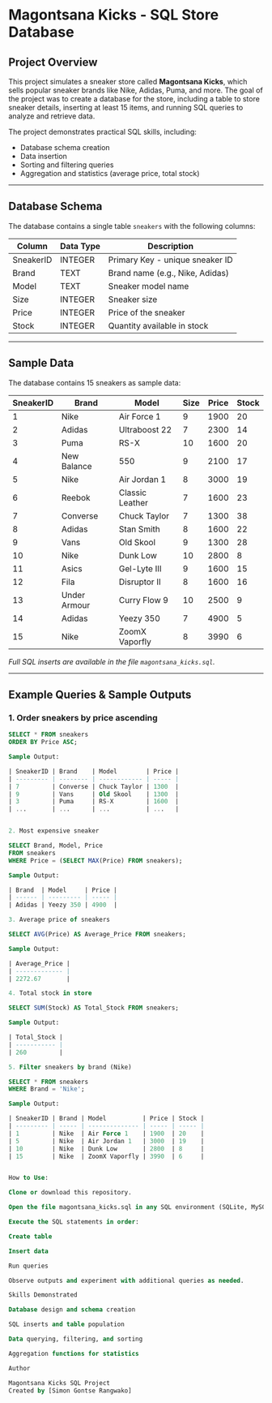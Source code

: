 # Magontsana Kicks - SQL Store Database

## Project Overview
This project simulates a sneaker store called **Magontsana Kicks**, which sells popular sneaker brands like Nike, Adidas, Puma, and more. The goal of the project was to create a database for the store, including a table to store sneaker details, inserting at least 15 items, and running SQL queries to analyze and retrieve data.

The project demonstrates practical SQL skills, including:
- Database schema creation
- Data insertion
- Sorting and filtering queries
- Aggregation and statistics (average price, total stock)

---

## Database Schema

The database contains a single table `sneakers` with the following columns:

| Column     | Data Type | Description                     |
|------------|-----------|---------------------------------|
| SneakerID  | INTEGER   | Primary Key - unique sneaker ID |
| Brand      | TEXT      | Brand name (e.g., Nike, Adidas)|
| Model      | TEXT      | Sneaker model name              |
| Size       | INTEGER   | Sneaker size                     |
| Price      | INTEGER   | Price of the sneaker             |
| Stock      | INTEGER   | Quantity available in stock      |

---

## Sample Data

The database contains 15 sneakers as sample data:

| SneakerID | Brand         | Model          | Size | Price | Stock |
|-----------|---------------|----------------|------|-------|-------|
| 1         | Nike          | Air Force 1    | 9    | 1900  | 20    |
| 2         | Adidas        | Ultraboost 22  | 7    | 2300  | 14    |
| 3         | Puma          | RS-X           | 10   | 1600  | 20    |
| 4         | New Balance   | 550            | 9    | 2100  | 17    |
| 5         | Nike          | Air Jordan 1   | 8    | 3000  | 19    |
| 6         | Reebok        | Classic Leather| 7    | 1600  | 23    |
| 7         | Converse      | Chuck Taylor   | 7    | 1300  | 38    |
| 8         | Adidas        | Stan Smith     | 8    | 1600  | 22    |
| 9         | Vans          | Old Skool      | 9    | 1300  | 28    |
| 10        | Nike          | Dunk Low       | 10   | 2800  | 8     |
| 11        | Asics         | Gel-Lyte III   | 9    | 1600  | 15    |
| 12        | Fila          | Disruptor II   | 8    | 1600  | 16    |
| 13        | Under Armour  | Curry Flow 9   | 10   | 2500  | 9     |
| 14        | Adidas        | Yeezy 350      | 7    | 4900  | 5     |
| 15        | Nike          | ZoomX Vaporfly | 8    | 3990  | 6     |

*Full SQL inserts are available in the file `magontsana_kicks.sql`.*

---

## Example Queries & Sample Outputs

### 1. Order sneakers by price ascending
```sql
SELECT * FROM sneakers
ORDER BY Price ASC;

Sample Output:

| SneakerID | Brand    | Model        | Price |
| --------- | -------- | ------------ | ----- |
| 7         | Converse | Chuck Taylor | 1300  |
| 9         | Vans     | Old Skool    | 1300  |
| 3         | Puma     | RS-X         | 1600  |
| ...       | ...      | ...          | ...   |


2. Most expensive sneaker

SELECT Brand, Model, Price
FROM sneakers
WHERE Price = (SELECT MAX(Price) FROM sneakers);

Sample Output:

| Brand  | Model     | Price |
| ------ | --------- | ----- |
| Adidas | Yeezy 350 | 4900  |

3. Average price of sneakers

SELECT AVG(Price) AS Average_Price FROM sneakers;

Sample Output:

| Average_Price |
| ------------- |
| 2272.67       |

4. Total stock in store

SELECT SUM(Stock) AS Total_Stock FROM sneakers;

Sample Output:

| Total_Stock |
| ----------- |
| 260         |

5. Filter sneakers by brand (Nike)

SELECT * FROM sneakers
WHERE Brand = 'Nike';

Sample Output:

| SneakerID | Brand | Model          | Price | Stock |
| --------- | ----- | -------------- | ----- | ----- |
| 1         | Nike  | Air Force 1    | 1900  | 20    |
| 5         | Nike  | Air Jordan 1   | 3000  | 19    |
| 10        | Nike  | Dunk Low       | 2800  | 8     |
| 15        | Nike  | ZoomX Vaporfly | 3990  | 6     |


How to Use:

Clone or download this repository.

Open the file magontsana_kicks.sql in any SQL environment (SQLite, MySQL, PostgreSQL).

Execute the SQL statements in order:

Create table

Insert data

Run queries

Observe outputs and experiment with additional queries as needed.

Skills Demonstrated

Database design and schema creation

SQL inserts and table population

Data querying, filtering, and sorting

Aggregation functions for statistics

Author

Magontsana Kicks SQL Project
Created by [Simon Gontse Rangwako]
